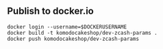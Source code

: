 ## Publish to docker.io
```
docker login --username=$DOCKERUSERNAME
docker build -t komodocakeshop/dev-zcash-params .
docker push komodocakeshop/dev-zcash-params
```
